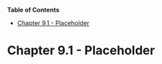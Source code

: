 <!-- START doctoc generated TOC please keep comment here to allow auto update -->
<!-- DON'T EDIT THIS SECTION, INSTEAD RE-RUN doctoc TO UPDATE -->
**Table of Contents**

- [Chapter 9.1 - Placeholder](#chapter-91---placeholder)

<!-- END doctoc generated TOC please keep comment here to allow auto update -->

# Chapter 9.1 - Placeholder

